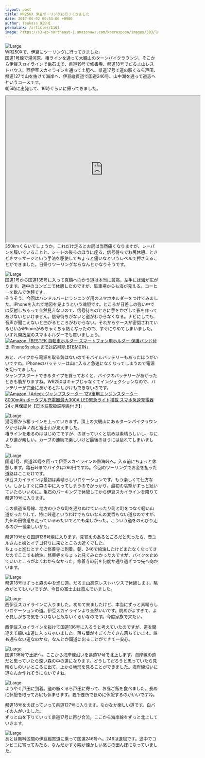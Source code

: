 ```yaml
---
layout: post
title: WR250X 伊豆ツーリングに行ってきました
date: 2017-06-02 00:53:00 +0900
author: Tsukasa OISHI
permalink: /articles/1161
image: https://s3-ap-northeast-1.amazonaws.com/kaeruspoon/images/303/large.jpg?1496261671
---
```



![Large](https://s3-ap-northeast-1.amazonaws.com/kaeruspoon/images/304/large.jpeg?1496329195)  
WR250Xで、伊豆にツーリングに行ってきました。  
国道1号線で湯河原、椿ラインを通って大観山のターンパイクラウンジ、そこから伊豆スカイラインで亀石まで、県道19号で修善寺、県道18号でだるま山レストハウス、西伊豆スカイラインを通って土肥へ、県道17号で道の駅くるら戸田、県道127で山を抜けて海岸へ、伊豆縦貫道で国道246号、山中湖を通って道志へというコースです。  
朝5時に出発して、16時くらいに帰ってきました。  

<iframe src="https://www.google.com/maps/d/embed?mid=1IEeNqs7q4dtLnZrBs3UBpEF1jYA" width="640" height="480"></iframe>  
350kmくらいでしょうか。これだけ走るとお尻は当然痛くなりますが、レーパンを履いていることと、シートの後ろのほうに座る、信号待ちでお尻休憩、ときどきマッサージという手法を駆使してちょっと痛いなというレベルで押さえることができました。日帰りツーリングならなんとかなりそうです。  

![Large](https://s3-ap-northeast-1.amazonaws.com/kaeruspoon/images/305/large.jpeg?1496329354)  
国道1号から国道135号に入って真鶴へ向かう道は本当に最高。左手には海が広がります。途中のコンビニで休憩したのですが、駐車場からも海が見える。コーヒーを飲んで休憩です。  
そうそう、今回はハンドルバーにランニング用のスマホホルダーをつけてみました。iPhoneを入れて地図を見ようという魂胆です。ところが日差しの強い中では反射しちゃって全然見えないので、信号待ちのときに手をかざして影を作ってあげないといけません。信号待ちがないと道がわからなくなる。ナビにしても、音声が聞こえないと曲がるところがわからない。それからケースが密閉されているせいかiPhoneがめちゃくちゃ熱くなったので、すぐにやめてしまいました。いずれ開放型のスマホホルダーでも買いましょう。  
[![Amazon](https://images-fe.ssl-images-amazon.com/images/I/41zFT6n-3SL._SL160_.jpg)](https://www.amazon.co.jp/BESTEK-%E8%87%AA%E8%BB%A2%E8%BB%8A%E3%83%9B%E3%83%AB%E3%83%80%E3%83%BC-%E3%82%B9%E3%83%9E%E3%83%BC%E3%83%88%E3%83%95%E3%82%A9%E3%83%B3%E7%94%A8%E3%83%9B%E3%83%AB%E3%83%80%E3%83%BC-%E4%BF%9D%E8%AD%B7%E3%83%90%E3%83%B3%E3%83%89%E4%BB%98%E3%81%8D-iPhone6s/dp/B01DKB7MNI?SubscriptionId=AKIAIKJECTBTL3JTYTKA&amp;tag=kaeruspoon-22&amp;linkCode=xm2&amp;camp=2025&amp;creative=165953&amp;creativeASIN=B01DKB7MNI)[「BESTEK 自転車ホルダー スマートフォン用ホルダー 保護バンド付き iPhone6s plus まで対応可能 BTBM01N」](https://www.amazon.co.jp/BESTEK-%E8%87%AA%E8%BB%A2%E8%BB%8A%E3%83%9B%E3%83%AB%E3%83%80%E3%83%BC-%E3%82%B9%E3%83%9E%E3%83%BC%E3%83%88%E3%83%95%E3%82%A9%E3%83%B3%E7%94%A8%E3%83%9B%E3%83%AB%E3%83%80%E3%83%BC-%E4%BF%9D%E8%AD%B7%E3%83%90%E3%83%B3%E3%83%89%E4%BB%98%E3%81%8D-iPhone6s/dp/B01DKB7MNI?SubscriptionId=AKIAIKJECTBTL3JTYTKA&amp;tag=kaeruspoon-22&amp;linkCode=xm2&amp;camp=2025&amp;creative=165953&amp;creativeASIN=B01DKB7MNI)  

あと、バイクから電源を取る気はないのでモバイルバッテリーもあったほうがいいですね。iPhoneのバッテリーは山に入ると急速になくなってしまうので電源を切ってました。  
ジャンプスタートできるタイプを買っておくと、バイクのバッテリーがあがったときも助かりますね。WR250はキャブじゃなくてインジェクションなので、バッテリーが完全にあがると押しがけもできないのです。  
[![Amazon](https://images-fe.ssl-images-amazon.com/images/I/41ol2etzznL._SL160_.jpg)](https://www.amazon.co.jp/Arteck-12V%E8%BB%8A%E7%94%A8%E3%82%A8%E3%83%B3%E3%82%B8%E3%83%B3%E3%82%B9%E3%82%BF%E3%83%BC%E3%82%BF%E3%83%BC-%E3%83%9D%E3%83%BC%E3%82%BF%E3%83%96%E3%83%AB%E5%85%85%E9%9B%BB%E5%99%A8%E6%9C%80%E5%A4%A7300A-LED%E7%B7%8A%E6%80%A5%E3%83%A9%E3%82%A4%E3%83%88%E6%90%AD%E8%BC%89-24%E3%83%B6%E6%9C%88%E4%BF%9D%E8%A8%BC%E4%BB%98%E3%80%90%E6%97%A5%E6%9C%AC%E8%AA%9E%E5%8F%96%E6%89%B1%E8%AA%AC%E6%98%8E%E6%9B%B8%E4%BB%98%E3%81%8D%E3%80%91/dp/B01DVSSCG6?SubscriptionId=AKIAIKJECTBTL3JTYTKA&amp;tag=kaeruspoon-22&amp;linkCode=xm2&amp;camp=2025&amp;creative=165953&amp;creativeASIN=B01DVSSCG6)[「Arteck ジャンプスターター 12V車用エンジンスターター 8000mAh ポータブル充電器最大300A LED緊急ライト搭載 スマホ急速充電器 24ヶ月保証付【日本語取扱説明書付き】」](https://www.amazon.co.jp/Arteck-12V%E8%BB%8A%E7%94%A8%E3%82%A8%E3%83%B3%E3%82%B8%E3%83%B3%E3%82%B9%E3%82%BF%E3%83%BC%E3%82%BF%E3%83%BC-%E3%83%9D%E3%83%BC%E3%82%BF%E3%83%96%E3%83%AB%E5%85%85%E9%9B%BB%E5%99%A8%E6%9C%80%E5%A4%A7300A-LED%E7%B7%8A%E6%80%A5%E3%83%A9%E3%82%A4%E3%83%88%E6%90%AD%E8%BC%89-24%E3%83%B6%E6%9C%88%E4%BF%9D%E8%A8%BC%E4%BB%98%E3%80%90%E6%97%A5%E6%9C%AC%E8%AA%9E%E5%8F%96%E6%89%B1%E8%AA%AC%E6%98%8E%E6%9B%B8%E4%BB%98%E3%81%8D%E3%80%91/dp/B01DVSSCG6?SubscriptionId=AKIAIKJECTBTL3JTYTKA&amp;tag=kaeruspoon-22&amp;linkCode=xm2&amp;camp=2025&amp;creative=165953&amp;creativeASIN=B01DVSSCG6)  


![Large](https://s3-ap-northeast-1.amazonaws.com/kaeruspoon/images/307/large.jpeg?1496329612)  
湯河原から椿ラインを上っていきます。頂上の大観山にあるターンパイクラウンジからは芦ノ湖と富士山が見えました。  
椿ラインを走るのははじめてですが、のぼっていくと眺めは素晴らしいし、なにより道が楽しい。カーブの連続で楽しいけど最後のほうには疲れてしまいました。  

![Large](https://s3-ap-northeast-1.amazonaws.com/kaeruspoon/images/303/large.jpg?1496261671)  
国道1号、県道20号を回って伊豆スカイラインの熱海峠へ。入る前にちょっと休憩します。亀石峠までバイクは260円ですね。今回のツーリングでお金を払った道路はここだけです。  
伊豆スカイラインは最初は素晴らしいロケーションです。もう楽しくて仕方ない。しかしすぐに森の中に入ってしまうのでがっかり。最初の眺望がずっと続いていたらいいのに。亀石のパーキングで休憩してから伊豆スカイラインを降りて県道19号に入ります。  

この県道19号線、地方の小さな町を通りぬけていったり町と町をつなぐ軽い山道だったりして、特に峠道というわけでもないなんの変哲もない道なのですが、九州の田舎道を走っているみたいでとても楽しかった。こういう道をのんびり走るのが一番楽しいかも。  

県道19号から国道136号線に入ります。見覚えのあるところだと思ったら、昔ユルさんと娘とイチゴ狩りに来たところの近くでした。  
ちょっと進むとすぐに修善寺に到着。朝、246で給油したけどまたなくなってきたのでここでも給油。修善寺をちょっと見てみたかったのですが、バイクを止めていいところがよくわからなかった。修善寺の前を何度か通り過ぎつつ先へ向かいます。  

![Large](https://s3-ap-northeast-1.amazonaws.com/kaeruspoon/images/308/large.jpeg?1496330245)  
県道18号はずっと森の中を進む道。だるま山高原レストハウスで休憩します。眺めがとてもいいですが、今日の富士山は霞んでいました。  

![Large](https://s3-ap-northeast-1.amazonaws.com/kaeruspoon/images/309/large.jpeg?1496330641)  
西伊豆スカイラインに入りました。初めて来ましたけど、本当にずっと素晴らしいロケーションの道。伊豆スカイラインより全然いいです。眺めがよすぎて、よそ見しがちで気をつけないと危ないくらいなのです。今度家族で来たい。  

西伊豆スカイラインを抜けて国道136号に入ろうと考えていたのですが、道を間違えて細い山道に入っちゃいました。落ち葉がすごくたくさん落ちています。誰も通らない道なのかな。なんとか国道に出ることができて一安心。  

![Large](https://s3-ap-northeast-1.amazonaws.com/kaeruspoon/images/310/large.jpeg?1496331129)  
国道136号で土肥へ。ここから海岸線沿いを県道17号で北上します。海岸線の道だと思っていたら深い森の中の道になります。どうしてだろうと思っていたら見晴らしのいいところに出て、上から地形を見ることができました。海岸線沿いに道なんか作れそうにないですね。  

![Large](https://s3-ap-northeast-1.amazonaws.com/kaeruspoon/images/311/large.jpeg?1496331375)  
ようやく戸田に到着。道の駅くるら戸田に寄って、お昼ご飯を食べました。長めに休憩を取ってお尻も休ませます。要所要所で長めに休憩するのがいいですね。  

県道18号をのぼっていって県道127号に入ります。なかなか楽しい道です。白バイの人がいました。  
ずっと山を下りていって県道17号に再び合流。ここから海岸線をずっと北上していきます。  

![Large](https://s3-ap-northeast-1.amazonaws.com/kaeruspoon/images/312/large.jpeg?1496331690)  
あとは無料区間の伊豆縦貫道に乗って国道246号へ。246は退屈です。途中でコンビニに寄ってみたら、なんだかすぐ隣が懐かしい感じの田んぼになっていました。  
